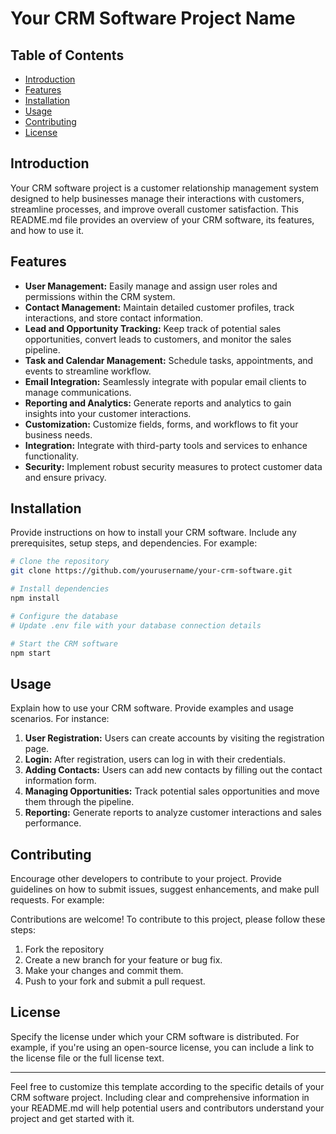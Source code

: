 # Your CRM Software Project Name

## Table of Contents

- [Introduction](#introduction)
- [Features](#features)
- [Installation](#installation)
- [Usage](#usage)
- [Contributing](#contributing)
- [License](#license)

## Introduction

Your CRM software project is a customer relationship management system designed to help businesses manage their interactions with customers, streamline processes, and improve overall customer satisfaction. This README.md file provides an overview of your CRM software, its features, and how to use it.

## Features

- **User Management:** Easily manage and assign user roles and permissions within the CRM system.
- **Contact Management:** Maintain detailed customer profiles, track interactions, and store contact information.
- **Lead and Opportunity Tracking:** Keep track of potential sales opportunities, convert leads to customers, and monitor the sales pipeline.
- **Task and Calendar Management:** Schedule tasks, appointments, and events to streamline workflow.
- **Email Integration:** Seamlessly integrate with popular email clients to manage communications.
- **Reporting and Analytics:** Generate reports and analytics to gain insights into your customer interactions.
- **Customization:** Customize fields, forms, and workflows to fit your business needs.
- **Integration:** Integrate with third-party tools and services to enhance functionality.
- **Security:** Implement robust security measures to protect customer data and ensure privacy.

## Installation

Provide instructions on how to install your CRM software. Include any prerequisites, setup steps, and dependencies. For example:

```bash
# Clone the repository
git clone https://github.com/yourusername/your-crm-software.git

# Install dependencies
npm install

# Configure the database
# Update .env file with your database connection details

# Start the CRM software
npm start
```

## Usage

Explain how to use your CRM software. Provide examples and usage scenarios. For instance:

1. **User Registration:** Users can create accounts by visiting the registration page.
2. **Login:** After registration, users can log in with their credentials.
3. **Adding Contacts:** Users can add new contacts by filling out the contact information form.
4. **Managing Opportunities:** Track potential sales opportunities and move them through the pipeline.
5. **Reporting:** Generate reports to analyze customer interactions and sales performance.

## Contributing

Encourage other developers to contribute to your project. Provide guidelines on how to submit issues, suggest enhancements, and make pull requests. For example:

Contributions are welcome! To contribute to this project, please follow these steps:

1. Fork the repository
2. Create a new branch for your feature or bug fix.
3. Make your changes and commit them.
4. Push to your fork and submit a pull request.

## License

Specify the license under which your CRM software is distributed. For example, if you're using an open-source license, you can include a link to the license file or the full license text.

---

Feel free to customize this template according to the specific details of your CRM software project. Including clear and comprehensive information in your README.md will help potential users and contributors understand your project and get started with it.
